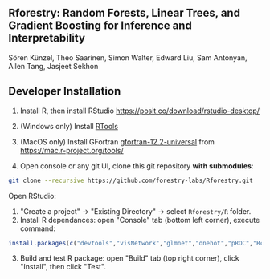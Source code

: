 ## Rforestry: Random Forests, Linear Trees, and Gradient Boosting for Inference and Interpretability

Sören Künzel, Theo Saarinen, Simon Walter, Edward Liu, Sam Antonyan, Allen Tang, Jasjeet Sekhon


## Developer Installation

1. Install R, then install RStudio https://posit.co/download/rstudio-desktop/
2. (Windows only) Install [RTools](https://cran.r-project.org/bin/windows/Rtools/)
3. (MacOS only) Install GFortran [gfortran-12.2-universal](https://mac.r-project.org/tools/gfortran-12.2-universal.pkg) from https://mac.r-project.org/tools/

4. Open console or any git UI, clone this git repository **with submodules**:
```bash
git clone --recursive https://github.com/forestry-labs/Rforestry.git
```

Open RStudio:
1. "Create a project" -> "Existing Directory" -> select `Rforestry/R` folder.
2. Install R dependances: open "Console" tab (bottom left corner), execute command:
```r
install.packages(c("devtools","visNetwork","glmnet","onehot","pROC","RcppArmadillo","RcppThread","mvtnorm"))
```
3. Build and test R package: open "Build" tab (top right corner), click "Install", then click "Test".
